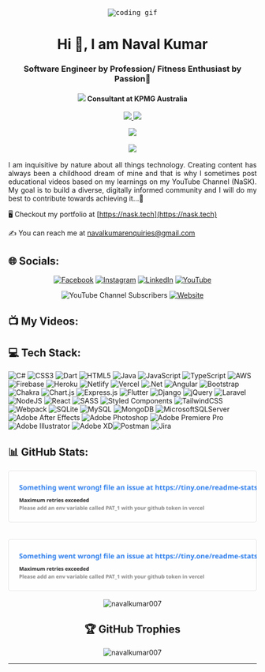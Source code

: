 <div align="center">
<kbd><img alt="coding gif" width="200" src="https://s11.gifyu.com/images/S42yt.gif"/></kbd>
</div>

<h1 align="center">Hi 👋, I am Naval Kumar</h1>

<h3 align="center">Software Engineer by Profession/ Fitness Enthusiast by Passion💪</h3>
<h4 align="center"><img src="https://media.giphy.com/media/WUlplcMpOCEmTGBtBW/giphy.gif" width="24"> Consultant at KPMG Australia</h4>

<div align="center">
  <a href="https://badges.pufler.dev">
    <img src="https://badges.pufler.dev/visits/navalkumar007/pujux?style=flat-square&color=black&logo=github&a=0">
  </a>
  <a href="https://badges.pufler.dev">
    <img src="https://badges.pufler.dev/years/navalkumar007?style=flat-square&color=black&logo=github&a=0">
  </a>
</div>

<div align="center">

[![](https://visitcount.itsvg.in/api?id=navalkumar007&icon=1&color=0)](https://visitcount.itsvg.in) <br>

![](https://quotes-github-readme.vercel.app/api?type=horizontal&theme=merko)

</div>

<p align="justify">
I am inquisitive by nature about all things technology. Creating content has always been a childhood dream of mine and that is why I sometimes post educational videos based on my learnings on my YouTube Channel (NaSK). My goal is to build a diverse, digitally informed community and I will do my best to contribute towards achieving it...🌱
</p>

🖥️ Checkout my portfolio at [https://nask.tech](https://nask.tech)

✍️ You can reach me at navalkumarenquiries@gmail.com

## 🌐 Socials:

<div align="center">

[![Facebook](https://img.shields.io/badge/Facebook-%231877F2.svg?logo=Facebook&logoColor=white)](https://www.facebook.com/profile.php?id=100041856814185) [![Instagram](https://img.shields.io/badge/Instagram-%23E4405F.svg?logo=Instagram&logoColor=white)](https://instagram.com/navalkumar_007) [![LinkedIn](https://img.shields.io/badge/LinkedIn-%230077B5.svg?logo=linkedin&logoColor=white)](https://linkedin.com/in/naval-kumar) [![YouTube](https://img.shields.io/badge/YouTube-%23FF0000.svg?logo=YouTube&logoColor=white)](https://youtube.com/@nask22)


![YouTube Channel Subscribers](https://img.shields.io/youtube/channel/subscribers/UCXG9Tw1JoH6qFOivHHOrguQ?logo=youtube&logoColor=red&style=for-the-badge)
[![Website](https://img.shields.io/website?label=nask.tech&style=for-the-badge&url=https%3A%2F%2Fnask.tech)](https://nask.tech)
</div>

## 📺 My Videos:
<!-- YOUTUBE:START-->
<!-- YOUTUBE:END-->

## 💻 Tech Stack:

![C#](https://img.shields.io/badge/c%23-%23239120.svg?style=plastic&logo=c-sharp&logoColor=white) ![CSS3](https://img.shields.io/badge/css3-%231572B6.svg?style=plastic&logo=css3&logoColor=white) ![Dart](https://img.shields.io/badge/dart-%230175C2.svg?style=plastic&logo=dart&logoColor=white) ![HTML5](https://img.shields.io/badge/html5-%23E34F26.svg?style=plastic&logo=html5&logoColor=white) ![Java](https://img.shields.io/badge/java-%23ED8B00.svg?style=plastic&logo=java&logoColor=white) ![JavaScript](https://img.shields.io/badge/javascript-%23323330.svg?style=plastic&logo=javascript&logoColor=%23F7DF1E) ![TypeScript](https://img.shields.io/badge/typescript-%23007ACC.svg?style=plastic&logo=typescript&logoColor=white) ![AWS](https://img.shields.io/badge/AWS-%23FF9900.svg?style=plastic&logo=amazon-aws&logoColor=white) ![Firebase](https://img.shields.io/badge/firebase-%23039BE5.svg?style=plastic&logo=firebase) ![Heroku](https://img.shields.io/badge/heroku-%23430098.svg?style=plastic&logo=heroku&logoColor=white) ![Netlify](https://img.shields.io/badge/netlify-%23000000.svg?style=plastic&logo=netlify&logoColor=#00C7B7) ![Vercel](https://img.shields.io/badge/vercel-%23000000.svg?style=plastic&logo=vercel&logoColor=white) ![.Net](https://img.shields.io/badge/.NET-5C2D91?style=plastic&logo=.net&logoColor=white) ![Angular](https://img.shields.io/badge/angular-%23DD0031.svg?style=plastic&logo=angular&logoColor=white) ![Bootstrap](https://img.shields.io/badge/bootstrap-%23563D7C.svg?style=plastic&logo=bootstrap&logoColor=white) ![Chakra](https://img.shields.io/badge/chakra-%234ED1C5.svg?style=plastic&logo=chakraui&logoColor=white) ![Chart.js](https://img.shields.io/badge/chart.js-F5788D.svg?style=plastic&logo=chart.js&logoColor=white) ![Express.js](https://img.shields.io/badge/express.js-%23404d59.svg?style=plastic&logo=express&logoColor=%2361DAFB) ![Flutter](https://img.shields.io/badge/Flutter-%2302569B.svg?style=plastic&logo=Flutter&logoColor=white) ![Django](https://img.shields.io/badge/django-%23092E20.svg?style=plastic&logo=django&logoColor=white) ![jQuery](https://img.shields.io/badge/jquery-%230769AD.svg?style=plastic&logo=jquery&logoColor=white) ![Laravel](https://img.shields.io/badge/laravel-%23FF2D20.svg?style=plastic&logo=laravel&logoColor=white) ![NodeJS](https://img.shields.io/badge/node.js-6DA55F?style=plastic&logo=node.js&logoColor=white) ![React](https://img.shields.io/badge/react-%2320232a.svg?style=plastic&logo=react&logoColor=%2361DAFB) ![SASS](https://img.shields.io/badge/SASS-hotpink.svg?style=plastic&logo=SASS&logoColor=white) ![Styled Components](https://img.shields.io/badge/styled--components-DB7093?style=plastic&logo=styled-components&logoColor=white) ![TailwindCSS](https://img.shields.io/badge/tailwindcss-%2338B2AC.svg?style=plastic&logo=tailwind-css&logoColor=white) ![Webpack](https://img.shields.io/badge/webpack-%238DD6F9.svg?style=plastic&logo=webpack&logoColor=black) ![SQLite](https://img.shields.io/badge/sqlite-%2307405e.svg?style=plastic&logo=sqlite&logoColor=white) ![MySQL](https://img.shields.io/badge/mysql-%2300f.svg?style=plastic&logo=mysql&logoColor=white) ![MongoDB](https://img.shields.io/badge/MongoDB-%234ea94b.svg?style=plastic&logo=mongodb&logoColor=white) ![MicrosoftSQLServer](https://img.shields.io/badge/Microsoft%20SQL%20Sever-CC2927?style=plastic&logo=microsoft%20sql%20server&logoColor=white) ![Adobe After Effects](https://img.shields.io/badge/Adobe%20After%20Effects-9999FF.svg?style=plastic&logo=Adobe%20After%20Effects&logoColor=white) ![Adobe Photoshop](https://img.shields.io/badge/adobephotoshop-%2331A8FF.svg?style=plastic&logo=adobephotoshop&logoColor=white) ![Adobe Premiere Pro](https://img.shields.io/badge/Adobe%20Premiere%20Pro-9999FF.svg?style=plastic&logo=Adobe%20Premiere%20Pro&logoColor=white) ![Adobe Illustrator](https://img.shields.io/badge/adobeillustrator-%23FF9A00.svg?style=plastic&logo=adobeillustrator&logoColor=white) ![Adobe XD](https://img.shields.io/badge/Adobe%20XD-470137?style=plastic&logo=Adobe%20XD&logoColor=#FF61F6)![Postman](https://img.shields.io/badge/Postman-FF6C37?style=plastic&logo=postman&logoColor=white) ![Jira](https://img.shields.io/badge/jira-%230A0FFF.svg?style=plastic&logo=jira&logoColor=white)

## 📊 GitHub Stats:
<div align="center">

![Naval's GitHub stats](https://raw.githubusercontent.com/navalkumar007/github-stats/08b7487a6cf2f1dd0c71fecfb03d161b0bb32140/stats.svg)&nbsp;

![Naval's Top Langs](https://raw.githubusercontent.com/navalkumar007/github-stats/3bccdf2c43da2ba78efae0ca6663b9bacb2a2596/langs.svg)


<!-- Original url from the upstream repo, without Github Action for caching. -->
<!-- <img  src="https://github-stats-navalkumar007.vercel.app/api?username=navalkumar007&rank_icon=github&hide=stars,issues&theme=gotham&hide_border=true&include_all_commits=true&count_private=true" alt="navalkumar007" />
&nbsp;
<img src="https://github-stats-navalkumar007.vercel.app/api/top-langs/?username=navalkumar007&theme=gotham&hide_border=true&include_all_commits=true&count_private=true&layout=compact" alt="navalkumar007" />
</div> -->

<p align="center"><img src="https://github-readme-streak-stats.herokuapp.com/?user=navalkumar007&include_all_commits=true&count_private=true&theme=gotham&hide_border=true"  alt="navalkumar007"/></p>

## 🏆 GitHub Trophies

<p align="center"><img src="https://github-profile-trophy.vercel.app/?username=navalkumar007&theme=radical&include_all_commits=true&count_private=true&no-frame=false&no-bg=true&margin-w=4" alt="navalkumar007"/></p>

---
